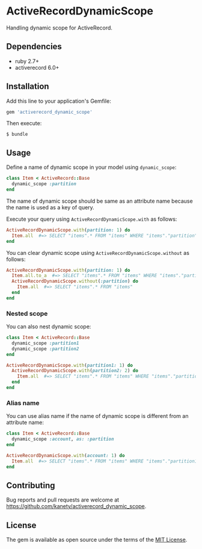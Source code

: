 # ActiveRecordDynamicScope

Handling dynamic scope for ActiveRecord.

## Dependencies

* ruby 2.7+
* activerecord 6.0+

## Installation

Add this line to your application's Gemfile:

```ruby
gem 'activerecord_dynamic_scope'
```

Then execute:

    $ bundle

## Usage

Define a name of dynamic scope in your model using `dynamic_scope`:

```ruby
class Item < ActiveRecord::Base
  dynamic_scope :partition
end
```

The name of dynamic scope should be same as an attribute name because the name is used as a key of query.

Execute your query using `ActiveRecordDynamicScope.with` as follows:

```ruby
ActiveRecordDynamicScope.with(partition: 1) do
  Item.all  #=> SELECT "items".* FROM "items" WHERE "items"."partition" = 1
end
```

You can clear dynamic scope using `ActiveRecordDynamicScope.without` as follows:

```ruby
ActiveRecordDynamicScope.with(partition: 1) do
  Item.all.to_a  #=> SELECT "items".* FROM "items" WHERE "items"."partition" = 1
  ActiveRecordDynamicScope.without(:partition) do
    Item.all  #=> SELECT "items".* FROM "items"
  end
end
```

### Nested scope

You can also nest dynamic scope:

```ruby
class Item < ActiveRecord::Base
  dynamic_scope :partition1
  dynamic_scope :partition2
end

ActiveRecordDynamicScope.with(partition1: 1) do
  ActiveRecordDynamicScope.with(partition2: 2) do
    Item.all  #=> SELECT "items".* FROM "items" WHERE "items"."partition1" = 1 AND "items"."partition2" = 2
  end
end
```

### Alias name

You can use alias name if the name of dynamic scope is different from an attribute name:

```ruby
class Item < ActiveRecord::Base
  dynamic_scope :account, as: :partition
end

ActiveRecordDynamicScope.with(account: 1) do
  Item.all  #=> SELECT "items".* FROM "items" WHERE "items"."partition1" = 1 AND "items"."partition2" = 2
end
```

## Contributing

Bug reports and pull requests are welcome at https://github.com/kanety/activerecord_dynamic_scope.

## License

The gem is available as open source under the terms of the [MIT License](http://opensource.org/licenses/MIT).

